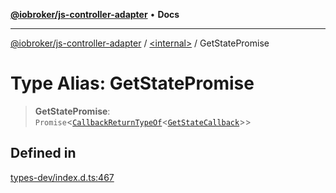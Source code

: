[**@iobroker/js-controller-adapter**](../../README.md) • **Docs**

***

[@iobroker/js-controller-adapter](../../globals.md) / [\<internal\>](../README.md) / GetStatePromise

# Type Alias: GetStatePromise

> **GetStatePromise**: `Promise`\<[`CallbackReturnTypeOf`](CallbackReturnTypeOf.md)\<[`GetStateCallback`](GetStateCallback.md)\>\>

## Defined in

[types-dev/index.d.ts:467](https://github.com/ioBroker/ioBroker.js-controller/blob/3f7dfd7110e5b0031cea7f51684c94438886c7d3/packages/types-dev/index.d.ts#L467)
